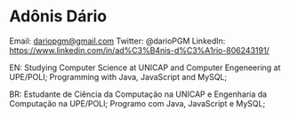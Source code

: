 # Adônis Dário

Email: dariopgm@gmail.com
Twitter: @darioPGM
LinkedIn: https://www.linkedin.com/in/ad%C3%B4nis-d%C3%A1rio-806243191/

EN:
Studying Computer Science at UNICAP and Computer Engeneering at UPE/POLI;
Programming with Java, JavaScript and MySQL;

BR:
Estudante de Ciência da Computação na UNICAP e Engenharia da Computação na UPE/POLI;
Programo com Java, JavaScript e MySQL;
